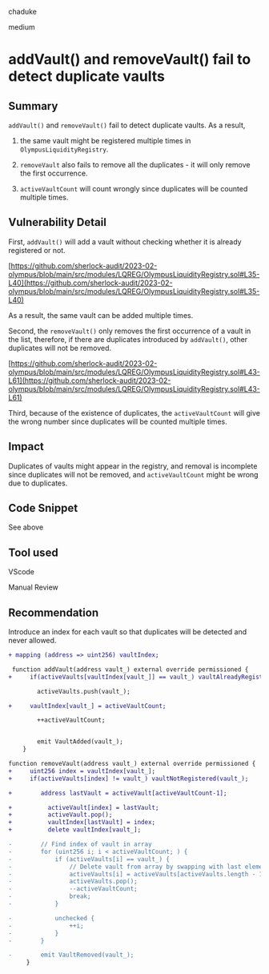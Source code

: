 chaduke

medium

# addVault() and removeVault() fail to detect duplicate vaults

## Summary
``addVault()`` and ``removeVault()`` fail to detect duplicate vaults. As a result, 

1) the same vault might be registered multiple times in  ``OlympusLiquidityRegistry``.

2) ``removeVault`` also fails to remove all the duplicates - it will only remove the first occurrence.

3) ``activeVaultCount`` will count wrongly since duplicates will be counted multiple times. 

## Vulnerability Detail

First, ``addVault()`` will add a vault without checking whether it is already registered or not. 

[https://github.com/sherlock-audit/2023-02-olympus/blob/main/src/modules/LQREG/OlympusLiquidityRegistry.sol#L35-L40](https://github.com/sherlock-audit/2023-02-olympus/blob/main/src/modules/LQREG/OlympusLiquidityRegistry.sol#L35-L40)

As a result, the same vault can be added multiple times. 

Second, the ``removeVault()`` only removes the first occurrence of a vault in the list, therefore, if there are duplicates introduced by ``addVault()``, other duplicates will not be removed. 

[https://github.com/sherlock-audit/2023-02-olympus/blob/main/src/modules/LQREG/OlympusLiquidityRegistry.sol#L43-L61](https://github.com/sherlock-audit/2023-02-olympus/blob/main/src/modules/LQREG/OlympusLiquidityRegistry.sol#L43-L61)

Third, because of the existence of duplicates, the ``activeVaultCount`` will give the wrong number since duplicates will be counted multiple times. 


## Impact
Duplicates of vaults might appear in the registry, and removal is incomplete since duplicates will not be removed, and ``activeVaultCount``  might be wrong due to duplicates. 


## Code Snippet
See above

## Tool used
VScode

Manual Review

## Recommendation
Introduce an index for each vault so that duplicates will be detected and never allowed. 
```diff
+ mapping (address => uint256) vaultIndex;

 function addVault(address vault_) external override permissioned {
+     if(activeVaults[vaultIndex[vault_]] == vault_) vaultAlreadyRegistered(vault_);

        activeVaults.push(vault_);

+     vaultIndex[vault_] = activeVaultCount;

        ++activeVaultCount;


        emit VaultAdded(vault_);
    }

function removeVault(address vault_) external override permissioned {
+     uint256 index = vaultIndex[vault_];
+     if(activeVaults[index] != vault_) vaultNotRegistered(vault_);

+        address lastVault = activeVault[activeVaultCount-1];

+          activeVault[index] = lastVault;
+          activeVault.pop();
+          vaultIndex[lastVault] = index;
+          delete vaultIndex[vault_];

-        // Find index of vault in array
-        for (uint256 i; i < activeVaultCount; ) {
-            if (activeVaults[i] == vault_) {
-                // Delete vault from array by swapping with last element and popping
-                activeVaults[i] = activeVaults[activeVaults.length - 1];
-                activeVaults.pop();
-                --activeVaultCount;
-                break;
-            }

-            unchecked {
-                ++i;
-            }
-        }

-        emit VaultRemoved(vault_);
     }

```

